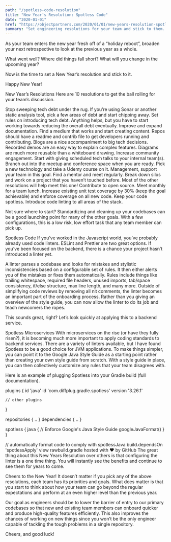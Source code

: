 ```yaml
---
path: "/spotless-code-resolution"
title: "New Year’s Resolution: Spotless Code"
date: "2020-01-01"
href: "https://objectpartners.com/2020/01/01/new-years-resolution-spotless-code/"
summary: "Set engineering resolutions for your team and stick to them. Here are a few to get you started."
---
```

As your team enters the new year fresh off of a “holiday reboot”, broaden your next retrospective to look at the previous year as a whole.

What went well? Where did things fall short? What will you change in the upcoming year?

Now is the time to set a New Year’s resolution and stick to it.


Happy New Year!

New Year’s Resolutions
Here are 10 resolutions to get the ball rolling for your team’s discussion.

Stop sweeping tech debt under the rug.
If you’re using Sonar or another static analysis tool, pick a few areas of debt and start chipping away. Set rules on introducing tech debt. Anything helps, but you have to start working towards reducing the overall debt eventually.
Improve and expand documentation.
Find a medium that works and start creating content. Repos should have a readme and contrib file to get developers running and contributing. Blogs are a nice accompaniment to big tech decisions. Recorded demos are an easy way to explain complex features. Diagrams are much more reusable than a whiteboard drawing.
Increase community engagement.
Start with giving scheduled tech talks to your internal team(s). Branch out into the meetup and conference space when you are ready.
Pick a new technology and take a Udemy course on it. Management, support your team in this goal.
Find a mentor and meet regularly.
Break down silos and work on a project that you haven’t touched before. Most of the other resolutions will help meet this one!
Contribute to open source.
Meet monthly for a team lunch.
Increase existing unit test coverage by 30% (keep the goal achievable) and enforce coverage on all new code.
Keep your code spotless. Introduce code linting to all areas of the stack.
 

Not sure where to start? Standardizing and cleaning up your codebases can be a good launching point for many of the other goals. With a few configurations, this is a low risk, low effort task that any team member can pick up.

Spotless Code
If you’ve worked in the Javascript world, you’ve probably already used code linters. ESLint and Prettier are two great options. If you’ve been focused on the backend, there is a chance your project hasn’t introduced a linter yet.

A linter parses a codebase and looks for mistakes and stylistic inconsistencies based on a configurable set of rules. It then either alerts you of the mistakes or fixes them automatically. Rules include things like trailing whitespace, required file headers, unused imports, tab/space consistency, if/else structure, max line length, and many more. Outside of simplifying code reviews by removing all nit comments, the linter becomes an important part of the onboarding process. Rather than you giving an overview of the style guide, you can now allow the linter to do its job and teach newcomers the ropes.

This sounds great, right? Let’s look quickly at applying this to a backend service.

Spotless Microservices
With microservices on the rise (or have they fully risen?), it is becoming much more important to apply coding standards to backend services. There are a variety of linters available, but I have found Spotless to be a good choice for JVM applications. To make things simpler, you can point it to the Google Java Style Guide as a starting point rather than creating your own style guide from scratch. With a style guide in place, you can then collectively customize any rules that your team disagrees with.

Here is an example of plugging Spotless into your Gradle build (full documentation).

plugins {
    id 'java'
    id 'com.diffplug.gradle.spotless' version '3.26.1'
    
    // other plugins
}

repositories { .. }
dependencies { .. }

spotless {
    java {
        // Enforce Google's Java Style Guide
        googleJavaFormat()
    }
}

// automatically format code to comply with spotlessJava
build.dependsOn 'spotlessApply'
view rawbuild.gradle hosted with ❤ by GitHub
The great thing about this New Years Resolution over others is that configuring the linter is a one time thing. You will instantly see the benefits and continue to see them for years to come.

Cheers to the New Year!
It doesn’t matter if you pick any of the above resolutions, each team has its priorities and goals. What does matter is that you start to think about how your team can go beyond the regular expectations and perform at an even higher level than the previous year.

Our goal as engineers should be to lower the barrier of entry to our primary codebases so that new and existing team members can onboard quicker and produce high-quality features efficiently. This also improves the chances of working on new things since you won’t be the only engineer capable of tackling the tough problems in a single repository.

Cheers, and good luck!

